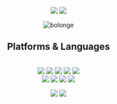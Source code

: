 <div align=center> 
  <p>
  <a href="https://goo-eungs.tistory.com/" target="_blank"><img src="https://img.shields.io/badge/Blog-DD0B78?style=flat-square&logo=GitHub%20Sponsors&logoColor=white"/></a>
  <a href="qhsghd5357@gmail.com" target="_blank"><img src="https://img.shields.io/badge/qhsghd5357@gmail.com-EA4335?style=flat-square&logo=Gmail&logoColor=white"/></a>
</p>

  <p><img align="center" src="https://github-readme-streak-stats.herokuapp.com/?user=bolonge&theme=gotham" alt="bolonge" /></p>

## Platforms & Languages
<p>
  <br>
    <img src="https://img.shields.io/badge/html5-E34F26?style=flat-square&logo=html5&logoColor=white"> 
    <img src="https://img.shields.io/badge/css-1572B6?style=flat-square&logo=css3&logoColor=white"> 
    <img src="https://img.shields.io/badge/javascript-F7DF1E?style=flat-square&logo=javascript&logoColor=black">
    <img src="https://img.shields.io/badge/jquery-0769AD?style=flat-square&logo=jquery&logoColor=white">
    <img src="https://img.shields.io/badge/bootstrap-7952B3?style=flat-square&logo=bootstrap&logoColor=white">
  <br>
    <img src="https://img.shields.io/badge/python-3776AB?style=flat-square&logo=python&logoColor=white"> 
    <img src="https://img.shields.io/badge/mongoDB-47A248?style=flat-square&logo=MongoDB&logoColor=white">
    <img src="https://img.shields.io/badge/django-092E20?style=flat-square&logo=django&logoColor=white">
    <img src="https://img.shields.io/badge/flask-000000?style=flat-square&logo=flask&logoColor=white">
  <br>
</p>

<p>
  <img src="https://img.shields.io/badge/github-181717?style=flat-squaree&logo=github&logoColor=white">
  <img src="https://img.shields.io/badge/git-F05032?style=flat-square&logo=git&logoColor=white">
</p>
  


</div>
</div>
